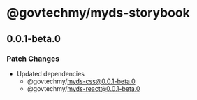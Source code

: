 # @govtechmy/myds-storybook

## 0.0.1-beta.0

### Patch Changes

- Updated dependencies
  - @govtechmy/myds-css@0.0.1-beta.0
  - @govtechmy/myds-react@0.0.1-beta.0
